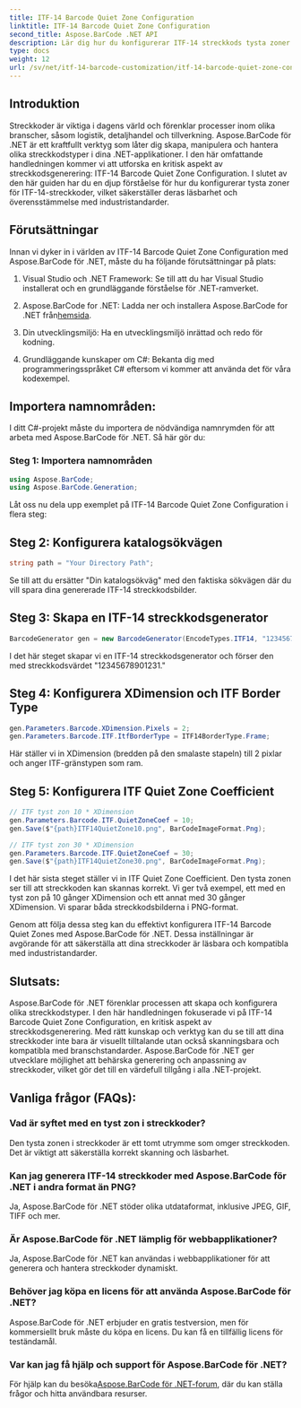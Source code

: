 ```yaml
---
title: ITF-14 Barcode Quiet Zone Configuration
linktitle: ITF-14 Barcode Quiet Zone Configuration
second_title: Aspose.BarCode .NET API
description: Lär dig hur du konfigurerar ITF-14 streckkods tysta zoner med Aspose.BarCode för .NET. Säkerställ läsbarhet och efterlevnad utan ansträngning.
type: docs
weight: 12
url: /sv/net/itf-14-barcode-customization/itf-14-barcode-quiet-zone-configuration/
---
```


## Introduktion

Streckkoder är viktiga i dagens värld och förenklar processer inom olika branscher, såsom logistik, detaljhandel och tillverkning. Aspose.BarCode för .NET är ett kraftfullt verktyg som låter dig skapa, manipulera och hantera olika streckkodstyper i dina .NET-applikationer. I den här omfattande handledningen kommer vi att utforska en kritisk aspekt av streckkodsgenerering: ITF-14 Barcode Quiet Zone Configuration. I slutet av den här guiden har du en djup förståelse för hur du konfigurerar tysta zoner för ITF-14-streckkoder, vilket säkerställer deras läsbarhet och överensstämmelse med industristandarder.

## Förutsättningar

Innan vi dyker in i världen av ITF-14 Barcode Quiet Zone Configuration med Aspose.BarCode för .NET, måste du ha följande förutsättningar på plats:

1. Visual Studio och .NET Framework: Se till att du har Visual Studio installerat och en grundläggande förståelse för .NET-ramverket.

2.  Aspose.BarCode for .NET: Ladda ner och installera Aspose.BarCode for .NET från[hemsida](https://releases.aspose.com/barcode/net/).

3. Din utvecklingsmiljö: Ha en utvecklingsmiljö inrättad och redo för kodning.

4. Grundläggande kunskaper om C#: Bekanta dig med programmeringsspråket C# eftersom vi kommer att använda det för våra kodexempel.

## Importera namnområden:

I ditt C#-projekt måste du importera de nödvändiga namnrymden för att arbeta med Aspose.BarCode för .NET. Så här gör du:

### Steg 1: Importera namnområden

```csharp
using Aspose.BarCode;
using Aspose.BarCode.Generation;
```

Låt oss nu dela upp exemplet på ITF-14 Barcode Quiet Zone Configuration i flera steg:

## Steg 2: Konfigurera katalogsökvägen

```csharp
string path = "Your Directory Path";
```

Se till att du ersätter "Din katalogsökväg" med den faktiska sökvägen där du vill spara dina genererade ITF-14 streckkodsbilder.

## Steg 3: Skapa en ITF-14 streckkodsgenerator

```csharp
BarcodeGenerator gen = new BarcodeGenerator(EncodeTypes.ITF14, "12345678901231");
```

I det här steget skapar vi en ITF-14 streckkodsgenerator och förser den med streckkodsvärdet "12345678901231."

## Steg 4: Konfigurera XDimension och ITF Border Type

```csharp
gen.Parameters.Barcode.XDimension.Pixels = 2;
gen.Parameters.Barcode.ITF.ItfBorderType = ITF14BorderType.Frame;
```

Här ställer vi in XDimension (bredden på den smalaste stapeln) till 2 pixlar och anger ITF-gränstypen som ram.

## Steg 5: Konfigurera ITF Quiet Zone Coefficient

```csharp
// ITF tyst zon 10 * XDimension
gen.Parameters.Barcode.ITF.QuietZoneCoef = 10;
gen.Save($"{path}ITF14QuietZone10.png", BarCodeImageFormat.Png);

// ITF tyst zon 30 * XDimension
gen.Parameters.Barcode.ITF.QuietZoneCoef = 30;
gen.Save($"{path}ITF14QuietZone30.png", BarCodeImageFormat.Png);
```

I det här sista steget ställer vi in ITF Quiet Zone Coefficient. Den tysta zonen ser till att streckkoden kan skannas korrekt. Vi ger två exempel, ett med en tyst zon på 10 gånger XDimension och ett annat med 30 gånger XDimension. Vi sparar båda streckkodsbilderna i PNG-format.

Genom att följa dessa steg kan du effektivt konfigurera ITF-14 Barcode Quiet Zones med Aspose.BarCode för .NET. Dessa inställningar är avgörande för att säkerställa att dina streckkoder är läsbara och kompatibla med industristandarder.

## Slutsats:

Aspose.BarCode för .NET förenklar processen att skapa och konfigurera olika streckkodstyper. I den här handledningen fokuserade vi på ITF-14 Barcode Quiet Zone Configuration, en kritisk aspekt av streckkodsgenerering. Med rätt kunskap och verktyg kan du se till att dina streckkoder inte bara är visuellt tilltalande utan också skanningsbara och kompatibla med branschstandarder. Aspose.BarCode för .NET ger utvecklare möjlighet att behärska generering och anpassning av streckkoder, vilket gör det till en värdefull tillgång i alla .NET-projekt.

## Vanliga frågor (FAQs):

### Vad är syftet med en tyst zon i streckkoder?
Den tysta zonen i streckkoder är ett tomt utrymme som omger streckkoden. Det är viktigt att säkerställa korrekt skanning och läsbarhet.

### Kan jag generera ITF-14 streckkoder med Aspose.BarCode för .NET i andra format än PNG?
Ja, Aspose.BarCode för .NET stöder olika utdataformat, inklusive JPEG, GIF, TIFF och mer.

### Är Aspose.BarCode för .NET lämplig för webbapplikationer?
Ja, Aspose.BarCode för .NET kan användas i webbapplikationer för att generera och hantera streckkoder dynamiskt.

### Behöver jag köpa en licens för att använda Aspose.BarCode för .NET?
Aspose.BarCode för .NET erbjuder en gratis testversion, men för kommersiellt bruk måste du köpa en licens. Du kan få en tillfällig licens för teständamål.

### Var kan jag få hjälp och support för Aspose.BarCode för .NET?
 För hjälp kan du besöka[Aspose.BarCode för .NET-forum](https://forum.aspose.com/c/barcode/13), där du kan ställa frågor och hitta användbara resurser.

